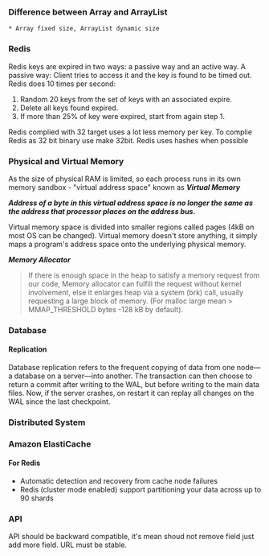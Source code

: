 ### Difference between Array and ArrayList
    * Array fixed size, ArrayList dynamic size

### Redis

Redis keys are expired in two ways: a passive way and an active way.
A passive way: Client tries to access it and the key is found to be timed out.
Redis does 10 times per second:
1. Random 20 keys from the set of keys with an associated expire.
2. Delete all keys found expired.
3. If more than 25% of key were expired, start from again step 1.

Redis complied with 32 target uses a lot less memory per key. To complie Redis as 32 bit binary use make 32bit. Redis uses hashes when possible

### Physical and Virtual Memory

As the size of physical RAM is limited, so each process runs in its own memory sandbox - "virtual address space" known as ***Virtual Memory***

***Address of a byte in this virtual address space is no longer the same as the address that processor places on the address bus.***

Virtual memory space is divided into smaller regions called pages (4kB on most OS can be changed). Virtual memory doesn't store anything, it simply maps a program's address space onto the underlying physical memory.

***Memory Allocator***
 > If there is enough space in the heap to satisfy a memory request from our code, Memory allocator can fulfill the request without kernel involvement, else it enlarges heap via a system (brk) call, usually requesting a large block of memory. (For malloc large mean > MMAP_THRESHOLD bytes -128 kB by default).


### Database

#### Replication

Database replication refers to the frequent copying of data from one node—a database on a server—into another.
The transaction can then choose to return a commit after writing to the WAL, but before writing to the main data files. Now, if the server crashes, on restart it can replay all changes on the WAL since the last checkpoint.

### Distributed System


### Amazon ElastiCache

#### For Redis

* Automatic detection and recovery from cache node failures
* Redis (cluster mode enabled) support partitioning your data across up to 90 shards


### API

API should be backward compatible, it's mean shoud not remove field just add more field.
URL must be stable.

